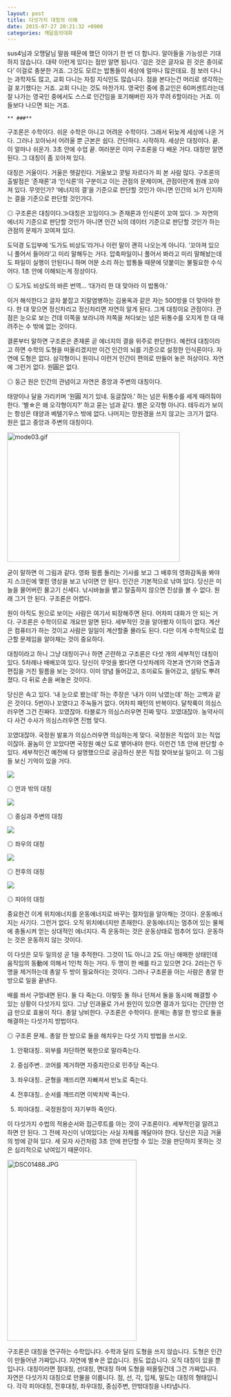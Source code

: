 ```yaml
---
layout: post
title: 다섯가지 대칭의 이해
date: 2015-07-27 20:21:32 +0900
categories: 깨달음의대화
---
```

sus4님과 오맹달님 말씀 때문에 했던 이야기 한 번 더 합니다. 알아들을 가능성은 기대하지 않습니다. 대략 이런게 있다는 점만 알면 됩니다. ‘검은 것은 글자요 흰 것은 종이로다’ 이걸로 충분한 거죠. 그것도 모르는 밥통들이 세상에 얼마나 많은데요. 점 보러 다니는 과학자도 많고, 교회 다니는 자칭 지식인도 많습니다. 점을 본다는건 머리로 생각하는걸 포기했다는 거죠. 교회 다니는 것도 마찬가지. 영국인 중에 종교인은 60퍼센트라는데 잘 나가는 영국인 중에서도 스스로 인간임을 포기해버린 자가 무려 6할이라는 거죠. 이들보다 나으면 되는 거죠. 

  


 
    ** ###**

  


구조론은 수학이다. 쉬운 수학은 아니고 어려운 수학이다. 그래서 뒤늦게 세상에 나온 거다. 그러나 꼬아놔서 어려울 뿐 근본은 쉽다. 간단하다. 시작하자. 세상은 대칭이다. 끝. 이 얼마나 쉬운가. 3초 안에 수업 끝. 여러분은 이미 구조론을 다 배운 거다. 대칭만 알면 된다. 그 대칭이 좀 꼬아져 있다. 

  


대칭은 거울이다. 거울은 헷갈린다. 거울보고 콧털 자르다가 피 본 사람 많다. 구조론의 출발점은 ‘존재론’과 ‘인식론’의 구분이고 이는 관점의 문제이며, 관점이란게 원래 꼬아져 있다. 무엇인가? ‘에너지의 결’을 기준으로 판단할 것인가 아니면 인간의 뇌가 인지하는 결을 기준으로 판단할 것인가다. 

  


◎ 구조론은 대칭이다.≫대칭은 꼬임이다.≫ 존재론과 인식론이 꼬여 있다. ≫ 자연의 에너지 기준으로 판단할 것인가 아니면 인간 뇌의 데이터 기준으로 판단할 것인가 하는 관점의 문제가 꼬여져 있다. 

  


도덕경 도입부에 ‘도가도 비상도’라거나 이런 말이 괜히 나오는게 아니다. ‘꼬아져 있으니 풀어서 들어라’고 미리 말해두는 거다. 압축파일이니 풀어서 봐라고 미리 말해놨는데도 파일이 실행이 안된다니 하며 어문 소리 하는 밥통들 때문에 덧붙이는 불필요한 수식어다. 1초 안에 이해되는게 정상이다. 

  


◎ 도가도 비상도의 바른 번역... ‘대가리 한 대 맞아라 이 밥통아.’ 

  


이거 해석한다고 글자 붙잡고 지랄염병하는 김용옥과 같은 자는 500방을 더 맞아야 한다. 한 대 맞으면 정신차리고 정신차리면 자연히 알게 된다. 그게 대칭이요 관점이다. 관점은 눈으로 보는 건데 이쪽을 보라니까 저쪽을 쳐다보는 넘은 뒤통수를 오지게 한 대 때려주는 수 밖에 없는 것이다.

  


결론부터 말하면 구조론은 존재론 곧 에너지의 결을 위주로 판단한다. 예컨대 대칭이라고 하면 수학의 도형을 떠올리겠지만 이건 인간의 뇌를 기준으로 설정한 인식론이다. 자연에 도형은 없다. 삼각형이니 원이니 이런거 인간이 편의로 만들어 놓은 허상이다. 자연에 그런거 없다. 원圓은 없다. 

  


◎ 둥근 원은 인간의 관념이고 자연은 중앙과 주변의 대칭이다. 

  


태양이나 달을 가리키며 ‘원圓 저기 있네. 둥글잖아.’ 하는 넘은 뒤통수를 세게 때려줘야 한다. ‘별☆은 왜 오각형이지?’ 하고 묻는 넘과 같다. 별은 오각형 아니다. 테두리가 보이는 항성은 태양과 베텔기우스 밖에 없다. 나머지는 망원경을 쓰지 않고는 크기가 없다. 원은 없고 중앙과 주변의 대칭이다. 

  




<img src="assets/attach/images/198/009/610/mode03.gif" alt="mode03.gif" width="400" height="300" /> 

  


굳이 말하면 이 그림과 같다. 영화 필름 돌리는 기사를 보고 그 배후의 영화감독을 봐야지 스크린에 맺힌 영상을 보고 낚이면 안 된다. 인간은 기본적으로 낚여 있다. 당신은 미늘을 물어버린 물고기 신세다. 낚시바늘을 뱉고 탈출하지 않으면 진상을 볼 수 없다. 원래 그거 안 된다. 구조론은 어렵다. 

  


원이 아직도 원으로 보이는 사람은 여기서 퇴장해주면 된다. 어차피 대화가 안 되는 거다. 구조론은 수학이므로 개요만 알면 된다. 세부적인 것을 알아봤자 이득이 없다. 계산은 컴퓨터가 하는 것이고 사람은 일일이 계산할줄 몰라도 된다. 다만 이게 수학적으로 접근할 문제임을 알아채는 것이 중요하다. 

  


대칭이라고 하니 그냥 대칭이구나 하면 곤란하고 구조론은 다섯 개의 세부적인 대칭이 있다. 5차례나 배배꼬여 있다. 당신이 무엇을 봤다면 다섯차례의 각본과 연기와 연출과 편집을 거친 필름을 보는 것이다. 이미 양념 들어갔고, 조미료도 들어갔고, 설탕도 뿌려졌다. 다 뒤로 손을 써놓은 것이다. 

  


당신은 속고 있다. ‘내 눈으로 봤는데’ 하는 주장은 ‘내가 이미 낚였는데’ 하는 고백과 같은 것이다. 5번이나 꼬였다고 주눅들거 없다. 어차피 패턴의 반복이다. 달착륙이 의심스러우면 그건 진짜다. 꼬였잖아. 타블로가 의심스러우면 진짜 맞다. 꼬였대잖아. 농약사이다 사건 수사가 의심스러우면 진범 맞다. 

  


꼬였대잖아. 국정원 발표가 의심스러우면 의심하는게 맞다. 국정원은 직업이 꼬는 직업이잖아. 꼴놈이 안 꼬았다면 국정원 예산 도로 뱉어내야 한다. 이런건 1초 안에 판단할 수 있다. 세부적인건 예전에 다 설명했으므로 궁금하신 분은 직접 찾아보실 일이고. 이 그림들 보신 기억이 있을 거다. 

  



![](/assets/attach/images/198/791/602/215.jpg) 

  


  


◎ 안과 밖의 대칭

  



![](/assets/attach/images/198/791/602/216.jpg) 

  


◎ 중심과 주변의 대칭 

  



![](/assets/attach/images/198/791/602/217.jpg) 

  


◎ 좌우의 대칭 

  



![](/assets/attach/images/198/791/602/218.jpg) 

  


◎ 전후의 대칭 

  



![](/assets/attach/images/198/791/602/219.jpg) 

  


◎ 피아의 대칭 

  


중요한건 이게 위치에너지를 운동에너지로 바꾸는 절차임을 알아채는 것이다. 운동에너지는 사기다. 그런거 없다. 오직 위치에너지만 존재한다. 운동에너지는 멈추어 있는 물체에 충돌시켜 얻는 상대적인 에너지다. 즉 운동하는 것은 운동상태로 멈추어 있다. 운동하는 것은 운동하지 않는 것이다. 

  


이 다섯은 모두 일의성 곧 1을 추적한다. 그것이 1도 아니고 2도 아닌 애매한 상태인데 움직임의 동動에 의해서 1인척 하는 거다. 두 명이 한 배를 타고 있으면 2다. 2라는건 두 명을 제거하는데 총알 두 방이 필요하다는 것이다. 그러나 구조론을 아는 사람은 총알 한 방으로 일을 끝낸다. 

  


배를 쏴서 구멍내면 된다. 둘 다 죽는다. 이렇듯 돌 하나 던져서 둘을 동시에 해결할 수 있는 상황이 다섯가지 있다. 그냥 인과율로 가서 원인이 있으면 결과가 있다는 간단한 언급 만으로 효용이 작다. 총알 낭비한다. 구조론은 수학이다. 문제는 총알 한 방으로 둘을 해결하는 다섯가지 방법이다. 

  


◎ 구조론 문제.. 총알 한 방으로 둘을 해치우는 다섯 가지 방법을 쓰시오. 

  


1) 안팎대칭.. 외부를 차단하면 북한으로 말라죽는다.   
      
2) 중심주변.. 코어를 제거하면 자중지란으로 민주당 죽는다.  
      
3) 좌우대칭.. 균형을 깨뜨리면 자빠져서 반노로 죽는다.  
      
4) 전후대칭.. 순서를 깨뜨리면 이박치박 죽는다.   
      
5) 피아대칭.. 국정원장이 자기부하 죽인다. 

  


이 다섯가지 수법의 적용순서와 접근루트를 아는 것이 구조론이다. 세부적인걸 알려고 하면 안 된다. 그 전에 자신이 낚여있다는 사실 자체를 깨달아야 한다. 당신은 지금 거울의 방에 갇혀 있다. 세 모자 사건처럼 3초 안에 판단할 수 있는 것을 판단하지 못하는 것은 심리적으로 낚여있기 때문이다. 

  



 

<img src="assets/attach/images/198/009/610/DSC01488.JPG" alt="DSC01488.JPG" width="300" height="419" /> 

  


구조론은 대칭을 연구하는 수학입니다. 수학과 달리 도형을 쓰지 않습니다. 도형은 인간이 만들어낸 가짜입니다. 자연에 별☆은 없습니다. 원도 없습니다. 오직 대칭이 있을 뿐입니다. 대칭이라면 점대칭, 선대칭, 면대칭 하며 도형을 떠올릴건데 그건 가짜입니다. 자연은 다섯가지 대칭으로 만물을 이룹니다. 점, 선, 각, 입체, 밀도는 대칭의 형태입니다. 각각 피아대칭, 전후대칭, 좌우대칭, 중심주변, 안밖대칭을 나타냅니다.
